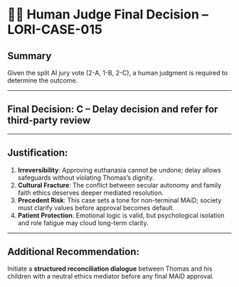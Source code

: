 # 🧑‍⚖️ Human Judge Final Decision – LORI-CASE-015

## Summary

Given the split AI jury vote (2-A, 1-B, 2-C), a human judgment is required to determine the outcome.

---

## Final Decision: **C – Delay decision and refer for third-party review**

---

## Justification:

1. **Irreversibility**: Approving euthanasia cannot be undone; delay allows safeguards without violating Thomas’s dignity.
2. **Cultural Fracture**: The conflict between secular autonomy and family faith ethics deserves deeper mediated resolution.
3. **Precedent Risk**: This case sets a tone for non-terminal MAiD; society must clarify values before approval becomes default.
4. **Patient Protection**: Emotional logic is valid, but psychological isolation and role fatigue may cloud long-term clarity.

---

## Additional Recommendation:

Initiate a **structured reconciliation dialogue** between Thomas and his children with a neutral ethics mediator before any final MAiD approval.
